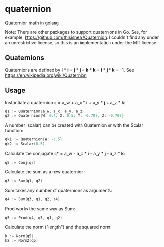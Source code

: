 # quaternion
Quaternion math in golang

Note: There are other packages to support quaternions in Go.  See, for example,
https://github.com/thisisneal/Quaternion.  I couldn't find any under an
unrestrictive license, so this is an implementation under the MIT license.

## Quaternions
Quaternions are defined by **i** * **i** = **j** * **j** = **k** * **k** = **i** * **j** * **k** = -1.
See https://en.wikipedia.org/wiki/Quaternion

## Usage
Instantiate a quaternion q = a_w + a_x * **i** + a_y * **j** + a_z * **k**:
```Go
q1 := Quaternion{a_w, a_x, a_y, a_z}
q2 := Quaternion{W: 0.5, X: 0.5, Y: -0.707, Z: -0.707}
```

A number (scalar) can be created with Quaternion or with the Scalar function:
```Go
qk1 := Quaternion{W: -0.5}
qk2 := Scalar(0.5)
```

Calculate the conjugate q* = a_w - a_x * **i** - a_y * **j** - a_z * **k**:
```Go
q5 := Conj(qr)
```

Calculate the sum as a new quaternion:
```Go
q3 := Sum(q1, q2)
```

Sum takes any number of quaternions as arguments:
```Go
q4 := Sum(q3, q1, q2, q4)
```

Prod works the same way as Sum:
```Go
q5 := Prod(q4, q3, q1, q2)
```

Calculate the norm ("length") and the squared norm:
```Go
k := Norm(q5)
k2 := Norm2(q5)
```

